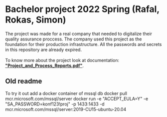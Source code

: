 # Bachelor project 2022 Spring (Rafal, Rokas, Simon)

The project was made for a real company that needed to digitalize their quality assurance proccess. The company used this project as the foundation for their production infrastructure. All the passwords and secrets in this repository are already expired.
<br/>
<br/>
To know more about the project look at documentation: [<b>"Project_and_Process_Reports.pdf"</b>](Project_and_Process_Reports.pdf).<br/>



## Old readme 
To try it out 
add a docker container of mssql db
docker pull mcr.microsoft.com/mssql/server
docker run -e "ACCEPT_EULA=Y" -e "SA_PASSWORD=konf123!proj" -p 1433:1433 -d mcr.microsoft.com/mssql/server:2019-CU15-ubuntu-20.04
